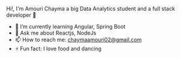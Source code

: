  Hi!, I'm Amouri Chayma a big Data Analytics student and a full stack developer  👋





- 🌱 I’m currently learning Angular, Spring Boot
- 💬 Ask me about Reactjs, NodeJs
- 📫 How to reach me: chaymaamouri02@gmail.com
- ⚡ Fun fact: I love food and dancing

